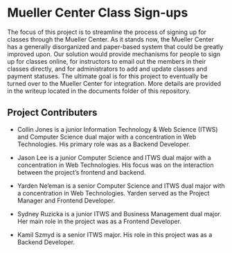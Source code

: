 # Mueller Center Class Sign-ups

The focus of this project is to streamline the process of signing up for classes through the Mueller Center. As it stands now, the Mueller Center has a generally disorganized and paper-based system that could be greatly improved upon. Our solution would provide mechanisms for people to sign up for classes online, for instructors to email out the members in their classes directly, and for administrators to add and update classes and payment statuses. The ultimate goal is for this project to eventually be turned over to the Mueller Center for integration. More details are provided in the writeup located in the documents folder of this repository.

## Project Contributers

* Collin Jones is a junior Information Technology & Web Science (ITWS) and Computer Science dual major with a concentration in Web Technologies. His primary role was as a Backend Developer.

* Jason Lee is a junior Computer Science and ITWS dual major with a concentration in Web Technologies. His focus was on the interaction between the project’s frontend and backend.

* Yarden Ne’eman is a senior Computer Science and ITWS dual major with a concentration in Web Technologies. Yarden served as the Project Manager and Frontend Developer.

* Sydney Ruzicka is a junior ITWS and Business Management dual major. Her main role in the project was as a Frontend Developer.

* Kamil Szmyd is a senior ITWS major. His role in this project was as a Backend Developer.
